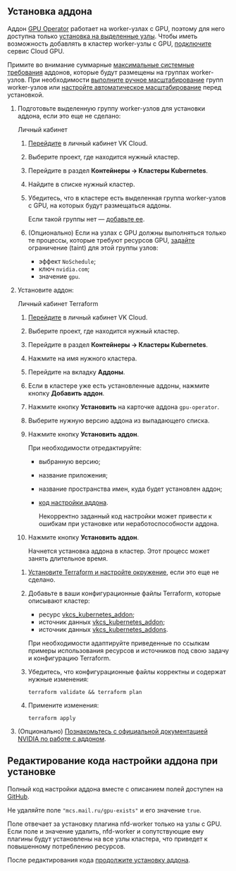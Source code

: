 ## Установка аддона

Аддон [GPU Operator](../../../../concepts/addons-and-settings/addons#gpu_operator) работает на worker-узлах с GPU, поэтому для него доступна только [установка на выделенные узлы](../../../../concepts/addons-and-settings/addons#osobennosti_ustanovki_addonov). Чтобы иметь возможность добавлять в кластер worker-узлы с GPU, [подключите](https://cloud.vk.com/cloud-gpu/) сервис Cloud GPU.

Примите во внимание суммарные [максимальные системные требования](../../../../concepts/addons-and-settings/addons) аддонов, которые будут размещены на группах worker-узлов. При необходимости [выполните ручное масштабирование](../../../scale#scale_worker_nodes) групп worker-узлов или [настройте автоматическое масштабирование](../../../scale#autoscale_worker_nodes) перед установкой.

1. Подготовьте выделенную группу worker-узлов для установки аддона, если это еще не сделано:

   <tabs>
   <tablist>
   <tab>Личный кабинет</tab>
   </tablist>
   <tabpanel>

   1. [Перейдите](https://msk.cloud.vk.com/app/) в личный кабинет VK Cloud.
   1. Выберите проект, где находится нужный кластер.
   1. Перейдите в раздел **Контейнеры → Кластеры Kubernetes**.
   1. Найдите в списке нужный кластер.

   1. Убедитесь, что в кластере есть выделенная группа worker-узлов с GPU, на которых будут размещаться аддоны.

      Если такой группы нет — [добавьте ее](../../../manage-node-group#dobavit_gruppu_worker_uzlov).

   1. (Опционально) Если на узлах с GPU должны выполняться только те процессы, которые требуют ресурсов GPU, [задайте](../../../manage-node-group#labels_taints) ограничение (taint) для этой группы узлов:

      - эффект `NoSchedule`;
      - ключ `nvidia.com`;
      - значение `gpu`.

   </tabpanel>
   </tabs>

1. Установите аддон:

   <tabs>
   <tablist>
   <tab>Личный кабинет</tab>
   <tab>Terraform</tab>
   </tablist>
   <tabpanel>

   1. [Перейдите](https://msk.cloud.vk.com/app/) в личный кабинет VK Cloud.
   1. Выберите проект, где находится нужный кластер.
   1. Перейдите в раздел **Контейнеры → Кластеры Kubernetes**.
   1. Нажмите на имя нужного кластера.
   1. Перейдите на вкладку **Аддоны**.
   1. Если в кластере уже есть установленные аддоны, нажмите кнопку **Добавить аддон**.
   1. Нажмите кнопку **Установить** на карточке аддона `gpu-operator`.
   1. Выберите нужную версию аддона из выпадающего списка.
   1. Нажмите кнопку **Установить аддон**.
      
      При необходимости отредактируйте:

         - выбранную версию;
         - название приложения;
         - название пространства имен, куда будет установлен аддон;
         - [код настройки аддона](#redaktirovanie_koda_nastroyki_addona_pri_ustanovke).

            <warn>

            Некорректно заданный код настройки может привести к ошибкам при установке или неработоспособности аддона.

            </warn>

   1. Нажмите кнопку **Установить аддон**.

      Начнется установка аддона в кластер. Этот процесс может занять длительное время.

   </tabpanel>
   <tabpanel>

   1. [Установите Terraform и настройте окружение](/ru/tools-for-using-services/terraform/quick-start), если это еще не сделано.
   1. Добавьте в ваши конфигурационные файлы Terraform, которые описывают кластер:

      - ресурс [vkcs_kubernetes_addon](https://github.com/vk-cs/terraform-provider-vkcs/blob/master/docs/resources/kubernetes_addon.md);
      - источник данных [vkcs_kubernetes_addon](https://github.com/vk-cs/terraform-provider-vkcs/blob/master/docs/data-sources/kubernetes_addon.md);
      - источник данных [vkcs_kubernetes_addons](https://github.com/vk-cs/terraform-provider-vkcs/blob/master/docs/data-sources/kubernetes_addons.md).

      При необходимости адаптируйте приведенные по ссылкам примеры использования ресурсов и источников под свою задачу и конфигурацию Terraform.

   1. Убедитесь, что конфигурационные файлы корректны и содержат нужные изменения:

      ```console
      terraform validate && terraform plan
      ```

   1. Примените изменения:

      ```console
      terraform apply
      ```

   </tabpanel>
   </tabs>

1. (Опционально) [Познакомьтесь с официальной документацией NVIDIA по работе с аддоном](https://docs.nvidia.com/datacenter/cloud-native/gpu-operator/latest/index.html).

## Редактирование кода настройки аддона при установке

Полный код настройки аддона вместе с описанием полей доступен на [GitHub](https://github.com/NVIDIA/k8s-device-plugin?tab=readme-ov-file#nvidia-device-plugin-for-kubernetes).

<err>

Не удаляйте поле `"mcs.mail.ru/gpu-exists"` и его значение `true`.

Поле отвечает за установку плагина nfd-worker только на узлы с GPU. Если поле и значение удалить, nfd-worker и сопутствующие ему плагины будут установлены на все узлы кластера, что приведет к повышенному потреблению ресурсов.

</err>

После редактирования кода [продолжите установку аддона](#ustanovka_addona).
